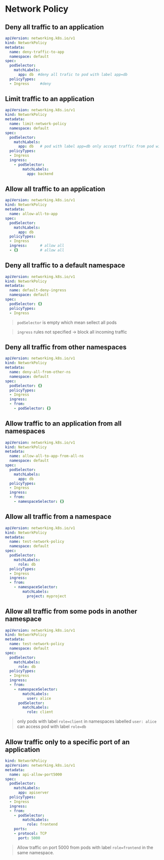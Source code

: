 # Network Policy

## Deny all traffic to an application

```yaml
apiVersion: networking.k8s.io/v1
kind: NetworkPolicy
metadata:
  name: deny-traffic-to-app
  namespace: default
spec:
  podSelector:
    matchLabels:
      app: db  #deny all trafic to pod with label app=db
  policyTypes:
  - Ingress     #deny
```

## Limit traffic to an application

```yml
apiVersion: networking.k8s.io/v1
kind: NetworkPolicy
metadata:
  name: limit-network-policy
  namespace: default
spec:
  podSelector:
    matchLabels:
      app: db   # pod with label app=db only accept traffic from pod with label role=backend
  policyTypes:
  - Ingress
  ingress:
    - podSelector:
        matchLabels:
          app: backend 
```

## Allow all traffic to an application

```yml
apiVersion: networking.k8s.io/v1
kind: NetworkPolicy
metadata:
  name: allow-all-to-app
spec:
  podSelector:
    matchLabels:
      app: db
  policyTypes:
  - Ingress
  ingress:      # allow all
  - {}          # allow all
```

## Deny all traffic to a default namespace

```yml
apiVersion: networking.k8s.io/v1
kind: NetworkPolicy
metadata:
  name: default-deny-ingress
  namespace: default
spec:
  podSelector: {}
  policyTypes:
  - Ingress
```

> `podSelector` is empty which mean sellect all pods

> `ingress` rules not specified -> block all incoming traffic

## Deny all traffic from other namespaces

```yml
apiVersion: networking.k8s.io/v1
kind: NetworkPolicy
metadata:
  name: deny-all-from-other-ns
  namespace: default
spec:
  podSelector: {}
  policyTypes:
  - Ingress
  ingress:
  - from:
    - podSelector: {}
```

## Allow traffic to an application from all namespaces

```yml
apiVersion: networking.k8s.io/v1
kind: NetworkPolicy
metadata:
  name: allow-all-to-app-from-all-ns
  namespace: default
spec:
  podSelector:
    matchLabels:
      app: db
  policyTypes:
  - Ingress
  ingress:
  - from:
    - namespaceSelector: {}
```

## Allow all traffic from a namespace

```yml
apiVersion: networking.k8s.io/v1
kind: NetworkPolicy
metadata:
  name: test-network-policy
  namespace: default
spec:
  podSelector:
    matchLabels:
      role: db
  policyTypes:
  - Ingress
  ingress:
  - from:
    - namespaceSelector:
        matchLabels:
          project: myproject
```

## Allow all traffic from some pods in another namespace

```yml
apiVersion: networking.k8s.io/v1
kind: NetworkPolicy
metadata:
  name: test-network-policy
  namespace: default
spec:
  podSelector:
    matchLabels:
      role: db
  policyTypes:
  - Ingress
  ingress:
  - from:
    - namespaceSelector:
        matchLabels:
          user: alice
      podSelector:
        matchLabels:
          role: client
```

>  only pods with label `role=client` in namespaces labelled `user: alice` can access pod with label `role=db`

## Allow traffic only to a specific port of an application

```yml
kind: NetworkPolicy
apiVersion: networking.k8s.io/v1
metadata:
  name: api-allow-port5000
spec:
  podSelector:
    matchLabels:
      app: apiserver
  policyTypes:
  - Ingress
  ingress:
  - from:
    - podSelector:
        matchLabels:
          role: frontend
    ports:
    - protocol: TCP
      port: 5000
```

> Allow traffic on port 5000 from pods with label `role=frontend` in the same namespace.